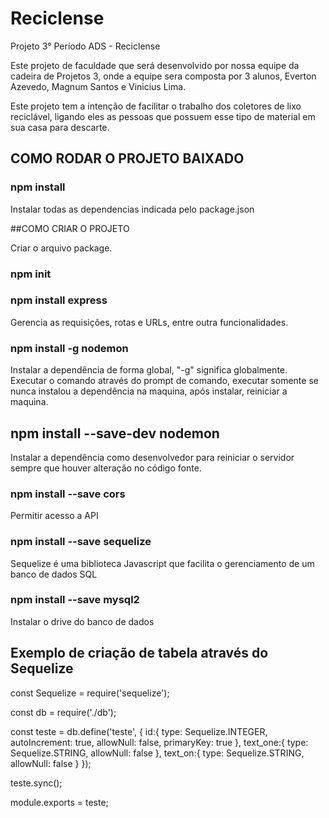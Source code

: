 # Reciclense
Projeto 3° Período ADS -  Reciclense

Este projeto de faculdade que será desenvolvido por nossa equipe da cadeira de Projetos 3, 
onde a equipe sera composta por 3 alunos, Everton Azevedo, Magnum Santos e Vinicius Lima.

Este projeto tem a intenção de facilitar o trabalho dos coletores de lixo reciclável, 
ligando eles as pessoas que possuem esse tipo de material em sua casa para descarte.

## COMO RODAR O PROJETO BAIXADO

### npm install
Instalar todas as dependencias indicada pelo package.json

##COMO CRIAR O PROJETO

Criar o arquivo package.
### npm init

### npm install express
Gerencia as requisições, rotas e URLs, entre outra funcionalidades.

### npm install -g nodemon
Instalar a dependência de forma global, "-g" significa globalmente. Executar o comando através do prompt de comando, executar somente se nunca instalou a dependência na maquina, após instalar, reiniciar a maquina.

## npm install --save-dev nodemon
Instalar a dependência como desenvolvedor para reiniciar o servidor sempre que houver alteração no código fonte.

### npm install --save cors
Permitir acesso a API

### npm install --save sequelize
Sequelize é uma biblioteca Javascript que facilita o gerenciamento de um banco de dados SQL

### npm install --save mysql2
Instalar o drive do banco de dados


## Exemplo de criação de tabela através do Sequelize
const Sequelize = require('sequelize');

const db = require('./db');

const teste = db.define('teste', {
    id:{
        type: Sequelize.INTEGER,
        autoIncrement: true,
        allowNull: false,
        primaryKey: true
    },
    text_one:{
        type: Sequelize.STRING,
        allowNull: false
    },
    text_on:{
        type: Sequelize.STRING,
        allowNull: false
    }
});

teste.sync();

module.exports = teste;